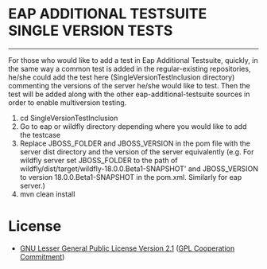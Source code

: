 # EAP ADDITIONAL TESTSUITE SINGLE VERSION TESTS
-----------------------------------------------

For those who would like to add a test in Eap Additional Testsuite, quickly, in the same way a common test is added in the regular-existing repositories, he/she could add the test here (SingleVersionTestInclusion directory) commenting the versions of the server he/she would like to test. Then the test will be added along with the other eap-additional-testsuite sources in order to enable multiversion testing.

1. cd SingleVersionTestInclusion
2. Go to eap or wildfly directory depending where you would like to add the testcase
3. Replace JBOSS_FOLDER and JBOSS_VERSION in the pom file with the server dist directory and the version of the server equivalently (e.g. For wildfly server set JBOSS_FOLDER to the path of wildfly/dist/target/wildfly-18.0.0.Beta1-SNAPSHOT' and JBOSS_VERSION to version 18.0.0.Beta1-SNAPSHOT in the pom.xml. Similarly for eap server.)
4. mvn clean install


# License 
* [GNU Lesser General Public License Version 2.1](http://www.gnu.org/licenses/lgpl-2.1-standalone.html) ([GPL Cooperation Commitment](https://github.com/gplcc/gplcc/blob/master/Project/COMMITMENT))

